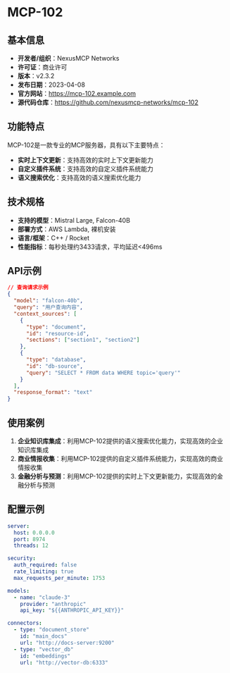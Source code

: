 # MCP-102

## 基本信息

- **开发者/组织**：NexusMCP Networks
- **许可证**：商业许可
- **版本**：v2.3.2
- **发布日期**：2023-04-08
- **官方网站**：https://mcp-102.example.com
- **源代码仓库**：https://github.com/nexusmcp-networks/mcp-102

## 功能特点

MCP-102是一款专业的MCP服务器，具有以下主要特点：

- **实时上下文更新**：支持高效的实时上下文更新能力
- **自定义插件系统**：支持高效的自定义插件系统能力
- **语义搜索优化**：支持高效的语义搜索优化能力


## 技术规格

- **支持的模型**：Mistral Large, Falcon-40B
- **部署方式**：AWS Lambda, 裸机安装
- **语言/框架**：C++ / Rocket
- **性能指标**：每秒处理约3433请求，平均延迟<496ms

## API示例

```json
// 查询请求示例
{
  "model": "falcon-40b",
  "query": "用户查询内容",
  "context_sources": [
    {
      "type": "document",
      "id": "resource-id",
      "sections": ["section1", "section2"]
    },
    {
      "type": "database",
      "id": "db-source",
      "query": "SELECT * FROM data WHERE topic='query'"
    }
  ],
  "response_format": "text"
}
```

## 使用案例

1. **企业知识库集成**：利用MCP-102提供的语义搜索优化能力，实现高效的企业知识库集成
2. **商业情报收集**：利用MCP-102提供的自定义插件系统能力，实现高效的商业情报收集
3. **金融分析与预测**：利用MCP-102提供的实时上下文更新能力，实现高效的金融分析与预测


## 配置示例

```yaml
server:
  host: 0.0.0.0
  port: 8974
  threads: 12

security:
  auth_required: false
  rate_limiting: true
  max_requests_per_minute: 1753

models:
  - name: "claude-3"
    provider: "anthropic"
    api_key: "${{ANTHROPIC_API_KEY}}"

connectors:
  - type: "document_store"
    id: "main_docs"
    url: "http://docs-server:9200"
  - type: "vector_db"
    id: "embeddings"
    url: "http://vector-db:6333"
```